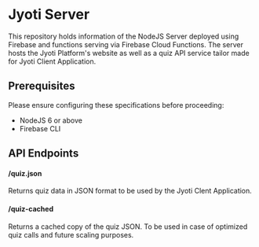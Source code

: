 # Jyoti Server

This repository holds information of the NodeJS Server deployed using Firebase and functions serving via Firebase Cloud Functions. The server hosts the Jyoti Platform's website as well as a quiz API service tailor made for Jyoti Client Application.

## Prerequisites

Please ensure configuring these specifications before proceeding:
+ NodeJS 6 or above
+ Firebase CLI

## API Endpoints

#### /quiz.json
Returns quiz data in JSON format to be used by the Jyoti Clent Application.

#### /quiz-cached
Returns a cached copy of the quiz JSON. To be used in case of optimized quiz calls and future scaling purposes.
